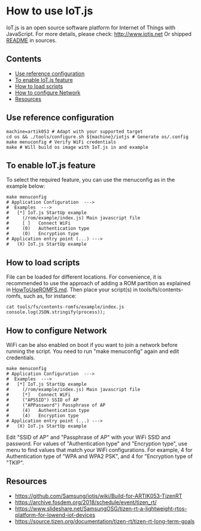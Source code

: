 # How to use IoT.js


IoT.js is an open source software platform for Internet of Things with JavaScript.
For more details, please check: http://www.iotjs.net Or shipped [README](..//external/iotjs/README.md) in sources.

## Contents
- [Use reference configuration](#use-reference-configuration)
- [To enable IoT.js feature](#to-enable-iot.js-feature)
- [How to load scripts](#how-to-load-scripts)
- [How to configure Network](#how-to-configure-network)
- [Resources](#resources)

## Use reference configuration

    machine=artik053 # Adapt with your supported target  
    cd os && ./tools/configure.sh ${machine}/iotjs # Generate os/.config  
    make menuconfig # Verify WiFi credentials  
    make # Will build os image with IoT.js in and example  
  

## To enable IoT.js feature

To select the required feature, you can use the menuconfig as in the example below:

    make menuconfig  
    # Application Configuration  --->  
    #  Examples  --->  
    #   [*] IoT.js StartUp example  
    #     (/rom/example/index.js) Main javascript file  
    #     [ ]   Connect WiFi  
    #     (0)   Authentication type  
    #     (0)   Encryption type  
    # Application entry point (...) --->  
    #   (X) IoT.js StartUp example  


## How to load scripts

File can be loaded for different locations. For convenience, it is recommended to use the approach of adding a ROM partition as explained in
[HowToUseROMFS.md](HowToUseROMFS.md). Then place your script(s) in tools/fs/contents-romfs, such as, for instance:

    cat tools/fs/contents-romfs/example/index.js 
    console.log(JSON.stringify(process));


## How to configure Network

WiFi can be also enabled on boot if you want to join a network before running the script. You need to run "make menuconfig" again and edit credentials.

    make menuconfig  
    # Application Configuration  --->  
    #  Examples  --->  
    #   [*] IoT.js StartUp example  
    #     (/rom/example/index.js) Main javascript file  
    #     [*]   Connect WiFi
    #     ("APSSID") SSID of AP
    #     ("APPassword") Passphrase of AP    
    #     (4)   Authentication type  
    #     (4)   Encryption type  
    # Application entry point (...) --->  
    #   (X) IoT.js StartUp example  

Edit "SSID of AP" and "Passphrase of AP" with your WiFi SSID and password.
For values of "Authentication type" and "Encryption type", use <Help> menu to find values that match
your WiFi configurations. For example, 4 for Authentication type of "WPA and WPA2 PSK", and 4 for "Encryption type of "TKIP".


## Resources

* https://github.com/Samsung/iotjs/wiki/Build-for-ARTIK053-TizenRT
* https://archive.fosdem.org/2018/schedule/event/tizen_rt/
* https://www.slideshare.net/SamsungOSG/tizen-rt-a-lightweight-rtos-platform-for-lowend-iot-devices
* https://source.tizen.org/documentation/tizen-rt/tizen-rt-long-term-goals
